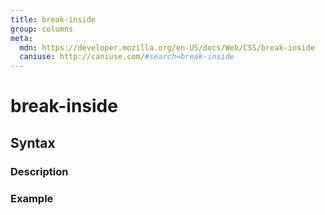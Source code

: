 ```yaml
---
title: break-inside
group: columns
meta:
  mdn: https://developer.mozilla.org/en-US/docs/Web/CSS/break-inside
  caniuse: http://caniuse.com/#search=break-inside
---
```


# break-inside
<!--- Introduction for break-inside, keep it brief and set the overall context -->

## Syntax
<!--- Introduce the various syntax for break-inside -->

### Description
<!--- For each major section of syntax, provide a description explaining its usage further -->

### Example
<!--- Provide code examples for the syntax block you're currently describing -->